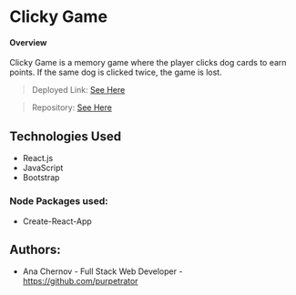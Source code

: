 # Clicky Game

#### Overview

Clicky Game is a memory game where the player clicks dog cards to earn points. If the same dog is clicked twice, the game is lost.

> Deployed Link: [See Here](https://purpetrator.github.io/Clicky-Game/)

> Repository: [See Here](https://github.com/purpetrator/Clicky-Game)

## Technologies Used

- React.js
- JavaScript
- Bootstrap

### Node Packages used:

- Create-React-App

## Authors:

- Ana Chernov - Full Stack Web Developer - https://github.com/purpetrator
